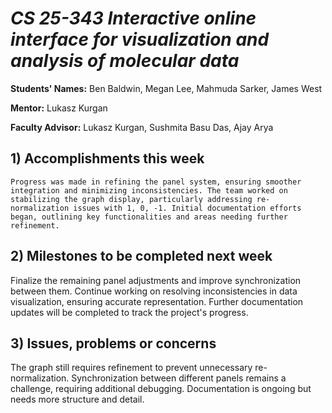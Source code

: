 # *CS 25-343 Interactive online interface for visualization and analysis of molecular data*

**Students' Names:** Ben Baldwin, Megan Lee, Mahmuda Sarker, James West

**Mentor:**
Lukasz Kurgan

**Faculty Advisor:**
Lukasz Kurgan, Sushmita Basu Das, Ajay Arya

## 1) Accomplishments this week ##
    Progress was made in refining the panel system, ensuring smoother integration and minimizing inconsistencies. The team worked on stabilizing the graph display, particularly addressing re-normalization issues with 1, 0, -1. Initial documentation efforts began, outlining key functionalities and areas needing further refinement.

## 2) Milestones to be completed next week ##
   Finalize the remaining panel adjustments and improve synchronization between them. Continue working on resolving inconsistencies in data visualization, ensuring accurate representation. Further documentation updates will be completed to track the project's progress.

## 3) Issues, problems or concerns ##
   The graph still requires refinement to prevent unnecessary re-normalization. Synchronization between different panels remains a challenge, requiring additional debugging. Documentation is ongoing but needs more structure and detail.